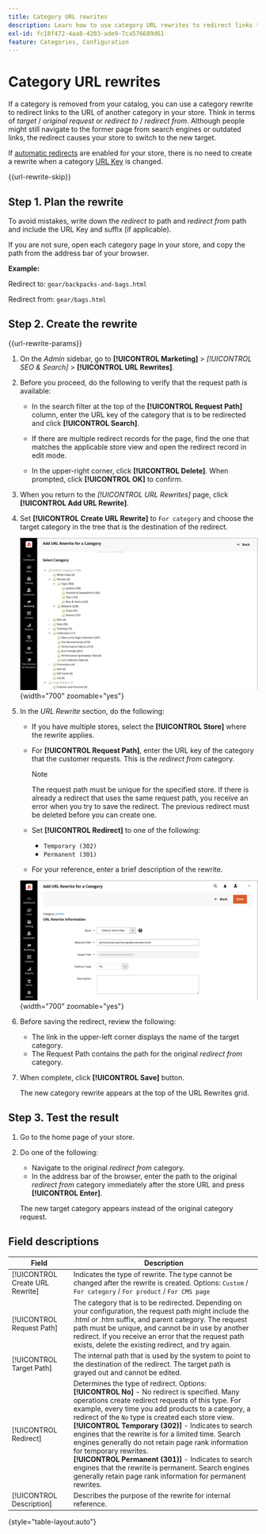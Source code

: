 ```yaml
---
title: Category URL rewrites
description: Learn how to use category URL rewrites to redirect links to the URL of another category in your Commerce store.
exl-id: fc18f472-4aa8-4203-ade9-7ca576689d61
feature: Categories, Configuration
---
```

# Category URL rewrites

If a category is removed from your catalog, you can use a category rewrite to redirect links to the URL of another category in your store. Think in terms of _target_ / _original request_  or _redirect to_ / _redirect from_. Although people might still navigate to the former page from search engines or outdated links, the redirect causes your store to switch to the new target.

If [automatic redirects](url-redirect-product-automatic.md) are enabled for your store, there is no need to create a rewrite when a category [URL Key](../catalog/catalog-urls.md) is changed.

{{url-rewrite-skip}}

## Step 1. Plan the rewrite

To avoid mistakes, write down the _redirect to_ path and _redirect from_ path and include the URL Key and suffix (if applicable).

If you are not sure, open each category page in your store, and copy the path from the address bar of your browser.

**Example:**

Redirect to: `gear/backpacks-and-bags.html`

Redirect from: `gear/bags.html`

## Step 2. Create the rewrite

{{url-rewrite-params}}

1. On the _Admin_ sidebar, go to **[!UICONTROL Marketing]** > _[!UICONTROL SEO & Search]_ > **[!UICONTROL URL Rewrites]**.

1. Before you proceed, do the following to verify that the request path is available:

   - In the search filter at the top of the **[!UICONTROL Request Path]** column, enter the URL key of the category that is to be redirected and click **[!UICONTROL Search]**.

   - If there are multiple redirect records for the page, find the one that matches the applicable store view and open the redirect record in edit mode.

   - In the upper-right corner, click **[!UICONTROL Delete]**. When prompted, click **[!UICONTROL OK]** to confirm.

1. When you return to the _[!UICONTROL URL Rewrites]_ page, click **[!UICONTROL Add URL Rewrite]**.

1. Set **[!UICONTROL Create URL Rewrite]** to `For category` and choose the target category in the tree that is the destination of the redirect.

   ![URL rewrite - choose category](./assets/url-rewrite-category-choose.png){width="700" zoomable="yes"}

1. In the _URL Rewrite_ section, do the following:

   - If you have multiple stores, select the **[!UICONTROL Store]** where the rewrite applies.

   - For **[!UICONTROL Request Path]**, enter the URL key of the category that the customer requests. This is the _redirect from_ category.

      >[!NOTE]
      >
      >The request path must be unique for the specified store. If there is already a redirect that uses the same request path, you receive an error when you try to save the redirect. The previous redirect must be deleted before you can create one.

   - Set **[!UICONTROL Redirect]** to one of the following:

      - `Temporary (302)`
      - `Permanent (301)`

   - For your reference, enter a brief description of the rewrite.

   ![Add URL rewrite for category](./assets/url-rewrite-for-category.png){width="700" zoomable="yes"}

1. Before saving the redirect, review the following:

   - The link in the upper-left corner displays the name of the target category.
   - The Request Path contains the path for the original _redirect from_ category.

1. When complete, click **[!UICONTROL Save]** button.

   The new category rewrite appears at the top of the URL Rewrites grid.

## Step 3. Test the result

1. Go to the home page of your store.

1. Do one of the following:

   - Navigate to the original _redirect from_ category.
   - In the address bar of the browser, enter the path to the original _redirect from_ category immediately after the store URL and press **[!UICONTROL Enter]**.

   The new target category appears instead of the original category request.

## Field descriptions

|Field|Description|
|--- |--- |
|[!UICONTROL Create URL Rewrite]|Indicates the type of rewrite. The type cannot be changed after the rewrite is created. Options: `Custom` / `For category` / `For product` / `For CMS page`|
|[!UICONTROL Request Path]|The category that is to be redirected. Depending on your configuration, the request path might include the .html or .htm suffix, and parent category. The request path must be unique, and cannot be in use by another redirect. If you receive an error that the request path exists, delete the existing redirect, and try again.|
|[!UICONTROL Target Path]|The internal path that is used by the system to point to the destination of the redirect. The target path is grayed out and cannot be edited.|
|[!UICONTROL Redirect]|Determines the type of redirect. Options: <br/>**[!UICONTROL No]** - No redirect is specified. Many operations create redirect requests of this type. For example, every time you add products to a category, a redirect of the `No` type is created each store view. <br/>**[!UICONTROL Temporary (302)]** - Indicates to search engines that the rewrite is for a limited time. Search engines generally do not retain page rank information for temporary rewrites. <br/>**[!UICONTROL Permanent (301)]** - Indicates to search engines that the rewrite is permanent. Search engines generally retain page rank information for permanent rewrites.|
|[!UICONTROL Description]|Describes the purpose of the rewrite for internal reference.|

{style="table-layout:auto"}
